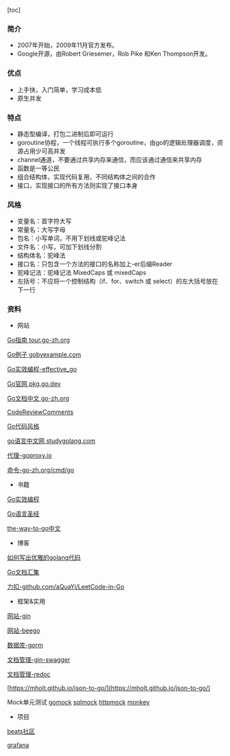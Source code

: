 [toc]

### 简介
- 2007年开始，2009年11月官方发布。
- Google开源，由Robert Griesemer，Rob Pike 和Ken Thompson开发。

### 优点

- 上手快，入门简单，学习成本低
- 原生并发

### 特点

- 静态型编译，打包二进制后即可运行
- goroutine协程，一个线程可执行多个goroutine，由go的逻辑处理器调度，资源占用少可高并发
- channel通道，不要通过共享内存来通信，而应该通过通信来共享内存
- 函数是一等公民
- 组合结构体，实现代码复用，不同结构体之间的合作
- 接口，实现接口的所有方法则实现了接口本身

### 风格

- 变量名：首字符大写
- 常量名：大写字母
- 包名：小写单词，不用下划线或驼峰记法
- 文件名：小写，可加下划线分割
- 结构体名：驼峰法
- 接口名：只包含一个方法的接口的名称加上-er后缀Reader
- 驼峰记法：驼峰记法 MixedCaps 或 mixedCaps
- 左括号：不应将一个控制结构（if、for、switch 或 select）的左大括号放在下一行

### 资料

- 网站

[Go指南 tour.go-zh.org](https://tour.go-zh.org/list)

[Go例子 gobyexample.com](https://gobyexample.com/)

[Go实效编程-effective_go](https://go-zh.org/doc/effective_go.html)

[Go官网 pkg.go.dev](https://pkg.go.dev/)

[Go文档中文 go-zh.org](https://go-zh.org/doc)

[CodeReviewComments](https://github.com/golang/go/wiki/CodeReviewComments)

[Go代码风格](https://github.com/golang-standards/project-layout)

[go语言中文网 studygolang.com](https://studygolang.com/dl)

[代理-goproxy.io](https://goproxy.io/)

[命令-go-zh.org/cmd/go](https://go-zh.org/cmd/go/)

- 书籍

[Go实效编程](https://bingohuang.gitbooks.io/effective-go-zh-en/)

[Go语言圣经](https://docs.hacknode.org/gopl-zh/ch0/ch0-01.html)

[the-way-to-go中文](https://github.com/unknwon/the-way-to-go_ZH_CN/blob/master/eBook/directory.md)

- 博客

[如何写出优雅的golang代码](https://draveness.me/golang-101/)

[Go文档汇集](https://www.topgoer.com/)

[力扣-github.com/aQuaYi/LeetCode-in-Go](https://github.com/aQuaYi/LeetCode-in-Go)

- 框架&实用

[网站-gin](https://github.com/gin-gonic/gin)

[网站-beego](https://github.com/astaxie/beego)

[数据库-gorm](https://gorm.io/docs/query.html) 

[文档管理-gin-swagger](https://github.com/swaggo/gin-swagger)

[文档管理-redoc](https://github.com/Redocly/redoc)

[https://mholt.github.io/json-to-go/](https://mholt.github.io/json-to-go/)

Mock单元测试 [gomock](https://github.com/golang/mock) [sqlmock](https://github.com/DATA-DOG/go-sqlmock)  [httpmock](https://github.com/jarcoal/httpmock) [monkey](https://github.com/bouk/monkey)

- 项目

[beats社区](https://www.elastic.co/guide/en/beats/devguide/7.0/index.html)

[grafana](https://github.com/grafana/grafana/blob/master/pkg/login/ldap_login.go)
